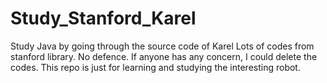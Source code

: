 # Study_Stanford_Karel
Study Java by going through the source code of Karel
Lots of codes from stanford library. No defence.
If anyone has any concern, I could delete the codes.
This repo is just for learning and studying the interesting robot.